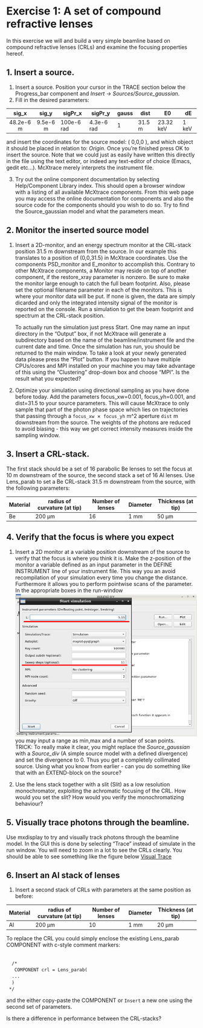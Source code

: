 # Exercise 1: A set of compound refractive lenses
In this exercise we will and build a very simple beamline
based on compound refractive lenses (CRLs) and examine the focusing properties
hereof. 

## 1. Insert a source.
1. Insert a source. Position your cursor in the TRACE section below the
Progress_bar component and *Insert -> Sources/Source_gaussian*. 
1. Fill in the desired parameters:  

sig_x   | sig_y | sigPr_x | sigPr_y | gauss | dist | E0  | dE 
  :---:  | :---: | --- | --- | --- | --- | --- | ---
 48.2e-6 m | 9.5e-6 m | 100e-6 rad | 4.3e-6 rad |        1 |     31.5 m | 23.32 keV |   1 keV

and insert the coordinates for the source model: ( 0,0,0 ), and which object it should
be placed in relation to: *Origin*. Once you’re finished press OK to insert the source.
Note that we could just as easily have written this directly in the file using the text editor, or indeed any text-editor of
choice (Emacs, gedit etc...). McXtrace merely interprets the instrument file.
  
3. Try out the online component documentation by selecting Help/Component
 Library index. This should open a browser window with a listing of all
 available McXtrace components. From this web page you may access the online
 documentation for components and also the source code for the components
 should you wish to do so. Try to find the Source_gaussian model and what
 the parameters mean.

## 2. Monitor the inserted source model
1. Insert a 2D-monitor, and an energy spectrum monitor at the CRL-stack
   position 31.5 m downstream from the source. In our example this translates
   to a position of (0,0,31.5) in McXtrace coordinates. Use the components
   PSD_monitor and E_monitor to accomplish this. Contrary to other McXtrace
   components, a Monitor may reside on top of another component, if the
   restore_xray parameter is nonzero.
   Be sure to make the monitor large enough to catch the full beam footprint.
   Also, please set the optional filename parameter in each of the monitors.
   This is where your monitor data will be put. If none is given, the data are
   simply dicarded and only the integrated intensity signal of the monitor is
   reported on the console. Run a simulation to get the beam footprint and spectrum at the
   CRL-stack position.
   
   To actually run the simulation just press Start. One may name an input
   directory in the “Output” box, if not McXtrace will generate a subdirectory
   based on the name of the beamline/instrument file and the current date and
   time. Once the simulation has run, you should be returned to the main
   window. To take a look at your newly generated data please press the “Plot”
   button. If you happen to have multiple CPUs/cores and MPI installed on your
   machine you may take advantage of this using the “Clustering” drop-down box
   and choose “MPI”.
   Is the result what you expected?

2. Optimize your simulation using directional sampling as you have done before today. Add the parameters
    focus_xw=0.001, focus_yh=0.001, and dist=31.5 to your source parameters.
    This will cause McXtrace to only sample that part of the photon phase space
    which lies on trajectories that passing through a `focus_xw`  ×  `focus_yh` m^2
     aperture `dist` m downstream from the source. The weights
    of the photons are reduced to avoid biasing - this way we get correct
    intensity measures inside the sampling window.

## 3. Insert a CRL-stack.
The first stack should be a set of 16 parabolic Be lenses to set the focus at
10 m downstream of the source, the second stack a set of 16 Al lenses. Use
Lens_parab to set a Be CRL-stack 31.5 m downstream from the source, with the
following parameters:

Material |radius of curvature (at tip) | Number of lenses | Diameter | Thickness (at tip) 
--- | --- | --- | --- | ---
Be   | 200 &mu;m |   16 | 1 mm   | 50 &mu;m

## 4. Verify that the focus is where you expect

 1. Insert a 2D monitor at a variable position downstream of the source to
    verify that the focus is where you think it is. Make the z-position of the
    monitor a variable defined as an input parameter in the DEFINE INSTRUMENT
    line of your instrument file. This way you an avoid recompilation of your
    simulation every time you change the distance. Furthermore it allows you to
    perform pointwise scans of the parameter. In the appropriate boxes in the
    run-window ![scans](images/scan_L.png?raw=true "") you may input a range as min,max and a number of
    scan points.  
    TRICK: To really make it clear, you might replace the *Source_gaussian* with a *Source_div* (A 
    simple source model with a defined divergence) and set the divergence to 0. Thus you get a
    completely collimated source. Using what you know from earlier - can you do something
    like that with an EXTEND-block on the source?
    
 2. Use the lens stack together with a slit (Slit) as a low resolution
    monochromator, exploiting the achromatic focusing of the CRL. How would you
    set the slit? How would you verify the monochromatizing behaviour?

## 5. Visually trace photons through the beamline.

Use mxdisplay to try and visually track photons through the beamline model. In
the GUI this is done by selecting “Trace” instead of simulate in the run
window. You will need to zoom in a lot to see the CRLs clearly. You should be
able to see something like the figure below
[Visual Trace](images/trace.png)

## 6. Insert an Al stack of lenses

 1. Insert a second stack of CRLs with parameters at the same position as
    before:

Material | radius of curvature (at tip)  |   Number of lenses |   Diameter    |  Thickness (at tip)
--- | --- | --- | --- | ---
 Al   |     200 &mu;m            |       10|      1 mm      |    20 &mu;m

 To replace the CRL you could simply enclose the existing Lens_parab  COMPONENT with c-style comment markers:
 
 <code>
  /*
   COMPONENT crl = Lens_parab(
  ...
  )
 */
</code>

 and the either copy-paste the COMPONENT or `Insert` a new one using the second set of parameters.

 Is there a difference in performance between the CRL-stacks?
